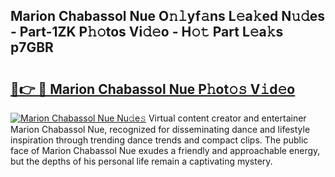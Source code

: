 ## Marion Chabassol Nue O𝚗𝚕yf𝚊ns L𝚎a𝚔ed N𝚞𝚍es - Part-1ZK P𝚑𝚘tos Vi𝚍𝚎o - H𝚘𝚝 Part L𝚎a𝚔s p7GBR

# <h2><a href="http://kf0c4f.oniu.top/?m=Marion+Chabassol+Nue">🔗👉 🔴 Marion Chabassol Nue P𝚑ot𝚘𝚜 V𝚒d𝚎o</a></h2>

[![Marion Chabassol Nue Nu𝚍e𝚜](https://i.imgur.com/0qMVB7G.gif)](http://kf0c4f.oniu.top/?m=Marion+Chabassol+Nue)
Virtual content creator and entertainer Marion Chabassol Nue, recognized for disseminating dance and lifestyle inspiration through trending dance trends and compact clips. The public face of Marion Chabassol Nue exudes a friendly and approachable energy, but the depths of his personal life remain a captivating mystery.  
